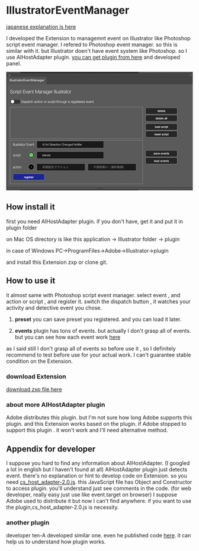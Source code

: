 # IllustratorEventManager

[japanese explanation is here](https://kawano-shuji.com/justdiary/2022/03/08/illustrator-extenion-illustratoreventmanager/)

I developed the Extension to managemnt event on Illustrator like Photoshop script event manager.
I refered to Photoshop event manager. so this is similar with it.
but Illustrator doen't have event system like Photoshop.
so I use AIHostAdapter plugin. [you can get plugin from here](https://github.com/Adobe-CEP/CEP-Resources/tree/master/CEP_11.x/AIHostAdapter) and developed panel.

![panel](./readmeImg/panel.jpg)

## How install it

first you need AIHostAdapter plugin.
if you don't have, get it and put it in plugin folder

on Mac OS directory is like this
application -> Illustrator folder -> plugin

in case of Windows
PC->ProgramFiles->Adobe->Illustrator->plugin

and install this Extension zxp or clone git.

## How to use it

it almost same with Photoshop script event manager.
select event , and action or script , and register it.
switch the dispatch button , it watches your activity and detective event you chose.

1. **preset**
you can save preset you registered. and you can load it later.

2. **events**
plugin has tons of events. but actually I don't grasp all of events. but you can see how each event work [here](https://gist.github.com/tokyosheep/b5d6aa71821138c2d788258e0758c821)

as I said still I don't grasp all of events so before use it , so I definitely recommend to test before use for your actual work.
I can't guarantee stable condition on the Extension.


### download Extension

[download zxp file here](https://kawano-shuji.com/strage/IllustratorEventManager_0_9.zxp)

### about more AIHostAdapter plugin 

Adobe distributes this plugin.
but I'm not sure how long Adobe supports this plugin.
and this Extension works based on the plugin.
if Adobe stopped to support this plugin . it won't work and I'll need alternative method.

## Appendix for developer

I suppose you hard to find any information about AIHostAdapter. (I googled a lot in english but I haven't found at all)
AIHostAdapter plugin just detects event. there's no explanation or hint to develop code on Extension.
so you need [cs_host_adapter-2.0.js](https://gist.github.com/tokyosheep/b5d6aa71821138c2d788258e0758c821).
this JavaScript file has Object and Constructor to access plugin.
you'll understand just see comments in the code. (for web developer, really easy just use like event.target on browser)
I suppose Adobe used to distribute it but now I can't find anywhere. if you want to use the plugin,cs_host_adapter-2.0.js is necessity.

### another plugin

developer ten-A developed similar one. even he published code [here](https://github.com/ten-A/EventAdapter).
it can help us to understand how plugin works.